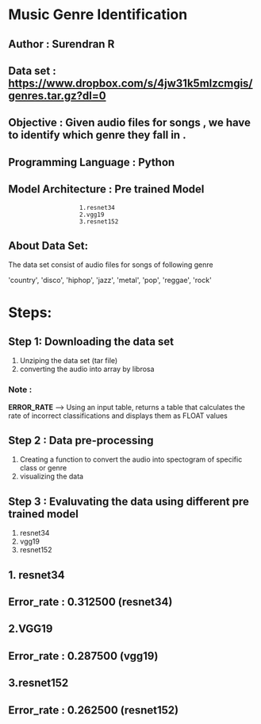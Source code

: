 # Music Genre Identification

## Author : Surendran R

## Data set :  https://www.dropbox.com/s/4jw31k5mlzcmgis/genres.tar.gz?dl=0

## Objective : Given audio files for songs , we have to  identify which genre they fall in .

## Programming Language : Python 

## Model Architecture : Pre trained Model 
                        1.resnet34
                        2.vgg19
                        3.resnet152

## About Data Set:

The data  set consist of audio files for songs of following genre

'country', 'disco', 'hiphop', 'jazz', 'metal', 'pop', 'reggae', 'rock'


# Steps:


## Step 1: **Downloading the data set**


1.   Unziping the data set (tar file)
2.   converting the audio into array by librosa



### **Note** :
**ERROR_RATE** --> Using an input table, returns a table that calculates the rate of incorrect classifications and displays them as FLOAT values

## Step 2 : **Data pre-processing**

1.   Creating a function to convert the audio into spectogram of specific class or genre
2.  visualizing the data



## Step 3 : **Evaluvating the data using different pre trained model** 

1.   resnet34
2.   vgg19
3.   resnet152







## 1. resnet34



## **Error_rate :** 0.312500 (resnet34)

## 2.VGG19

## **Error_rate :** 0.287500 (vgg19)

## 3.resnet152

## **Error_rate :** 0.262500 (resnet152)






